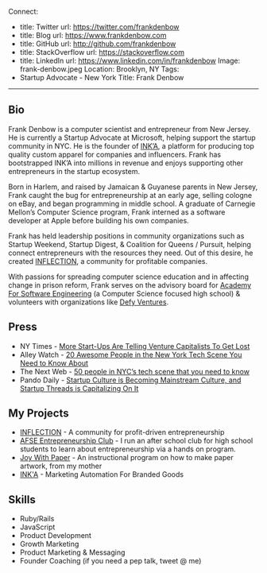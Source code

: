Connect:
  - title: Twitter
    url: https://twitter.com/frankdenbow
  - title: Blog
    url: https://www.frankdenbow.com
  - title: GitHub
    url: http://github.com/frankdenbow
  - title: StackOverflow
    url: https://stackoverflow.com
  - title: LinkedIn
    url: https://www.linkedin.com/in/frankdenbow
Image: frank-denbow.jpeg
Location: Brooklyn, NY
Tags:
  - Startup Advocate - New York
Title: Frank Denbow
---
## Bio
Frank Denbow is a computer scientist and entrepreneur from New Jersey. He is currently a Startup Advocate at Microsoft, helping support the startup community in NYC. He is the founder of [INK’A](http://inka.io), a platform for producing top quality custom apparel for companies and influencers. Frank has bootstrapped INK’A into millions in revenue and enjoys supporting other entrepreneurs in the startup ecosystem.

Born in Harlem, and raised by Jamaican & Guyanese parents in New Jersey, Frank caught the bug for entrepreneurship at an early age, selling cologne on eBay, and began programming in middle school. A graduate of Carnegie Mellon’s Computer Science program, Frank interned as a software developer at Apple before building his own companies.

Frank has held leadership positions in community organizations such as Startup Weekend, Startup Digest, & Coalition for Queens / Pursuit, helping connect entrepreneurs with the resources they need. Out of this desire, he created [INFLECTION](http://inflectionconf.com), a community for profitable companies.

With passions for spreading computer science education and in affecting change in prison reform, Frank serves on the advisory board for [Academy For Software Engineering](http://afsenyc.org) (a Computer Science focused high school) & volunteers with organizations like [Defy Ventures](http://defyventures.org).

## Press
- NY Times - [More Start-Ups Are Telling Venture Capitalists To Get Lost](https://www.nytimes.com/2019/01/11/technology/start-ups-rejecting-venture-capital.html)
- Alley Watch - [20 Awesome People in the New York Tech Scene You Need to Know About](http://www.alleywatch.com/2014/08/20-awesome-people-in-the-new-york-tech-scene-you-need-to-know-about/6/)
- The Next Web - [50 people in NYC’s tech scene that you need to know](http://thenextweb.com/us/2013/09/25/50-people-in-nycs-tech-scene-that-you-need-to-know/)
- Pando Daily - [Startup Culture is Becoming Mainstream Culture, and Startup Threads is Capitalizing On It](https://pando.com/2012/06/08/startup-culture-is-becoming-mainstream-culture-and-startup-threads-is-capitalizing-on-it/)

## My Projects
- [INFLECTION](http://inflectionconf.com) - A community for profit-driven entrepreneurship
- [AFSE Entrepreneurship Club](https://twitter.com/FrankDenbow/status/1091490505458925570) - I run an after school club for high school students to learn about entrepreneurship via a hands on program.
- [Joy With Paper](http://joywithpaper.com) - An instructional program on how to make paper artwork, from my mother
- [INK'A](http://inka.io) - Marketing Automation For Branded Goods

## Skills
- Ruby/Rails
- JavaScript
- Product Development
- Growth Marketing
- Product Marketing & Messaging
- Founder Coaching (if you need a pep talk, tweet @ me)
